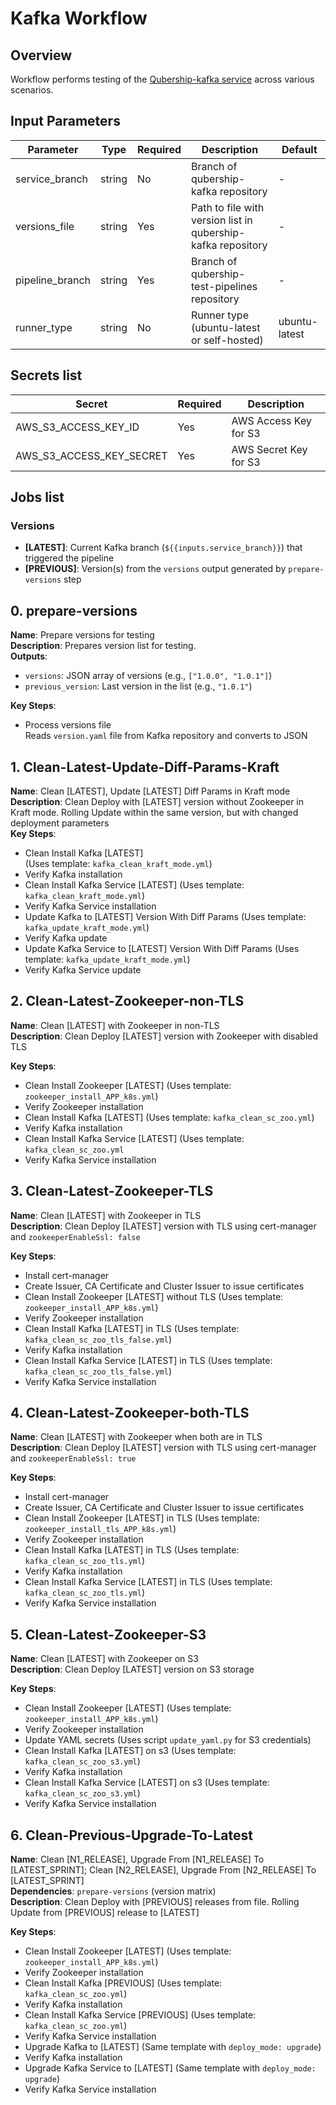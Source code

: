 # Kafka Workflow

## Overview
Workflow performs testing of the [Qubership-kafka service](https://github.com/Netcracker/qubership-kafka) across various scenarios.

## Input Parameters
<!-- markdownlint-disable line-length -->
| Parameter       | Type   | Required | Description                                              | Default |
|-----------------|--------|----------|----------------------------------------------------------|---------|
| service_branch  | string | No       | Branch of qubership-kafka repository                     | -       |
| versions_file   | string | Yes      | Path to file with version list in qubership-kafka repository | -       |
| pipeline_branch | string | Yes      | Branch of qubership-test-pipelines repository            | -       |
| runner_type     | string | No       | Runner type (ubuntu-latest or self-hosted)               | ubuntu-latest       |
<!-- markdownlint-enable line-length -->

## Secrets list
<!-- markdownlint-disable line-length -->
| Secret                     | Required | Description             |
|----------------------------|----------|-------------------------|
| AWS_S3_ACCESS_KEY_ID       | Yes      | AWS Access Key for S3   |
| AWS_S3_ACCESS_KEY_SECRET   | Yes      | AWS Secret Key for S3   |
<!-- markdownlint-enable line-length -->

## Jobs list

### Versions
- **[LATEST]**: Current Kafka branch (`${{inputs.service_branch}}`) that triggered the pipeline
- **[PREVIOUS]**: Version(s) from the `versions` output generated by `prepare-versions` step

## 0. prepare-versions
**Name**: Prepare versions for testing  
**Description**: Prepares version list for testing.  
**Outputs**:
- `versions`: JSON array of versions (e.g., `["1.0.0", "1.0.1"]`)  
- `previous_version`: Last version in the list (e.g., `"1.0.1"`)

**Key Steps**:
- Process versions file   
  Reads `version.yaml` file from Kafka repository and converts to JSON

## 1. Clean-Latest-Update-Diff-Params-Kraft
**Name**: Clean [LATEST], Update [LATEST] Diff Params in Kraft mode  
**Description**: Clean Deploy with [LATEST] version without Zookeeper in Kraft mode. Rolling Update within the same version, but with changed deployment parameters  
**Key Steps**:
- Clean Install Kafka [LATEST]  
  (Uses template: `kafka_clean_kraft_mode.yml`)
- Verify Kafka installation
- Clean Install Kafka Service [LATEST]
  (Uses template: `kafka_clean_kraft_mode.yml`)
- Verify Kafka Service installation
- Update Kafka to [LATEST] Version With Diff Params
  (Uses template: `kafka_update_kraft_mode.yml`)
- Verify Kafka update
- Update Kafka Service to [LATEST] Version With Diff Params
  (Uses template: `kafka_update_kraft_mode.yml`)
- Verify Kafka Service update

## 2. Clean-Latest-Zookeeper-non-TLS
**Name**: Clean [LATEST] with Zookeeper in non-TLS  
**Description**: Clean Deploy [LATEST] version with Zookeeper with disabled TLS

**Key Steps**:
- Clean Install Zookeeper [LATEST]
  (Uses template: `zookeeper_install_APP_k8s.yml`)
- Verify Zookeeper installation
- Clean Install Kafka [LATEST]
  (Uses template: `kafka_clean_sc_zoo.yml`)
- Verify Kafka installation
- Clean Install Kafka Service [LATEST]
  (Uses template: `kafka_clean_sc_zoo.yml`
- Verify Kafka Service installation

## 3. Clean-Latest-Zookeeper-TLS
**Name**: Clean [LATEST] with Zookeeper in TLS  
**Description**: Clean Deploy [LATEST] version with TLS using cert-manager and `zookeeperEnableSsl: false`

**Key Steps**:
- Install cert-manager
- Create Issuer, CA Certificate and Cluster Issuer to issue certificates
- Clean Install Zookeeper [LATEST] without TLS
  (Uses template: `zookeeper_install_APP_k8s.yml`)
- Verify Zookeeper installation
- Clean Install Kafka [LATEST] in TLS
  (Uses template: `kafka_clean_sc_zoo_tls_false.yml`)
- Verify Kafka installation
- Clean Install Kafka Service [LATEST] in TLS
  (Uses template: `kafka_clean_sc_zoo_tls_false.yml`)
- Verify Kafka Service installation

## 4. Clean-Latest-Zookeeper-both-TLS
**Name**: Clean [LATEST] with Zookeeper when both are in TLS  
**Description**: Clean Deploy [LATEST] version with TLS using cert-manager and `zookeeperEnableSsl: true`

**Key Steps**:
- Install cert-manager
- Create Issuer, CA Certificate and Cluster Issuer to issue certificates
- Clean Install Zookeeper [LATEST] in TLS
  (Uses template: `zookeeper_install_tls_APP_k8s.yml`)
- Verify Zookeeper installation
- Clean Install Kafka [LATEST] in TLS
  (Uses template: `kafka_clean_sc_zoo_tls.yml`)
- Verify Kafka installation
- Clean Install Kafka Service [LATEST] in TLS
  (Uses template: `kafka_clean_sc_zoo_tls.yml`)
- Verify Kafka Service installation

## 5. Clean-Latest-Zookeeper-S3
**Name**: Clean [LATEST] with Zookeeper on S3  
**Description**: Clean Deploy [LATEST] version on S3 storage

**Key Steps**:
- Clean Install Zookeeper [LATEST]
  (Uses template: `zookeeper_install_APP_k8s.yml`)
- Verify Zookeeper installation
- Update YAML secrets
  (Uses script `update_yaml.py` for S3 credentials)
- Clean Install Kafka [LATEST] on s3
  (Uses template: `kafka_clean_sc_zoo_s3.yml`)
- Verify Kafka installation
- Clean Install Kafka Service [LATEST] on s3
  (Uses template: `kafka_clean_sc_zoo_s3.yml`)
- Verify Kafka Service installation


## 6. Clean-Previous-Upgrade-To-Latest
**Name**: Clean [N1_RELEASE], Upgrade From [N1_RELEASE] To [LATEST_SPRINT]; Clean [N2_RELEASE], Upgrade From [N2_RELEASE] To [LATEST_SPRINT]  
**Dependencies**: `prepare-versions` (version matrix)  
**Description**: Clean Deploy with [PREVIOUS] releases from file. Rolling Update from [PREVIOUS] release to [LATEST]

**Key Steps**:
- Clean Install Zookeeper [LATEST]
  (Uses template: `zookeeper_install_APP_k8s.yml`)
- Verify Zookeeper installation
- Clean Install Kafka [PREVIOUS]
  (Uses template: `kafka_clean_sc_zoo.yml`)
- Verify Kafka installation
- Clean Install Kafka Service [PREVIOUS]
  (Uses template: `kafka_clean_sc_zoo.yml`)
- Verify Kafka Service installation
- Upgrade Kafka to [LATEST]
  (Same template with `deploy_mode: upgrade`)
- Verify Kafka installation
- Upgrade Kafka Service to [LATEST]
  (Same template with `deploy_mode: upgrade`)
- Verify Kafka Service installation

